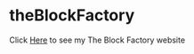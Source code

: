 # theBlockFactory
Click [Here](https://marina-ramirez.github.io/theBlockFactory/) to see my The Block Factory website
